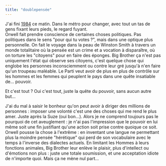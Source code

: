 ```yaml
---
title: "doublepensée"
---
```


J'ai fini [1984](http://www.online-literature.com/orwell/1984/) ce matin. Dans
le métro pour changer, avec tout un tas de gens fixant leurs pieds, le regard
fuyant.  
Orwell fait prendre conscience de certaines choses politiques. Pas politiques
dans le sens "pour qui tu votes ?", mais dans une optique plus personnelle. On
fait le voyage dans la peau de Winston Smith à travers un monde totalitaire où
la pensée est un crime et a vocation à disparaître, où on torture les
"citoyens" pour en faire des éponges. Big Brother ça n'est pas uniquement
l'état qui observe ses citoyens, c'est quelque chose qui englobe les personnes
inconsciemment ou contre leur gré jusqu'à n'en faire qu'un troupeau maléable.
Le Parti veut avoir de plus en plus de contrôle sur les hommes et les femmes
qui peuplent le pays dans une quête insatiable de... pouvoir.

Et c'est tout ? Oui c'est tout, juste la quête du pouvoir, sans aucun autre
but...

J'ai du mal à saisir le bonheur qu'on peut avoir à diriger des millions de
personnes : imposer une volonté c'est une des choses qui me rend le plus amer.
Juste après la Suze (oui bon...). Alors je ne comprend toujours pas le
pourquoi de cet aveuglement : je n'ai pas l'impression que le pouvoir en lui
même soit une fin justifiant qu'une action soit prise contre quoique ce soit.  
Orwell pousse la chose à l'extrême : en inventant une langue ne permettant
plus la moindre pensée "hérétique" qui perd de son vocabulaire avec le temps à
l'inverse des dialectes actuels. En limitant les Hommes à leurs fonctions
animales, Big Brother leur enlève le plaisir, plus d'intellect ou d'émotions
non plus : juste une totale soumission, et une acceptation idiote de n'importe
quoi. Mais ça ne mène nul part...

